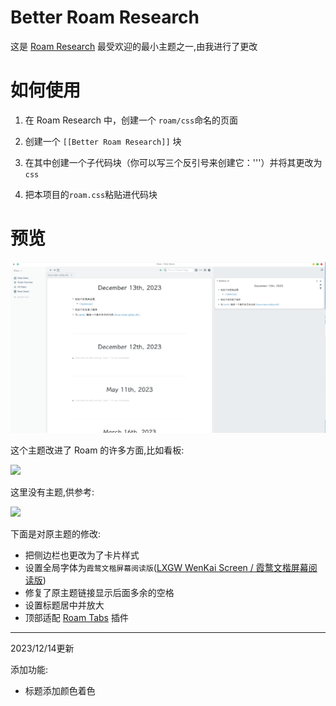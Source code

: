 # Better Roam Research

这是 [Roam Research](https://roamresearch.com) 最受欢迎的最小主题之一,由我进行了更改

# 如何使用

1. 在 Roam Research 中，创建一个 `roam/css`命名的页面

2. 创建一个 `[[Better Roam Research]]` 块

3. 在其中创建一个子代码块（你可以写三个反引号来创建它：'''）并将其更改为 `css`

4. 把本项目的`roam.css`粘贴进代码块

# 预览

![](./assets/预览图.png)

这个主题改进了 Roam 的许多方面,比如看板:

![](./assets/kanban.png)

这里没有主题,供参考:

![](./assets/kanban-original.png)

下面是对原主题的修改:

* 把侧边栏也更改为了卡片样式
* 设置全局字体为`霞鹜文楷屏幕阅读版`([LXGW WenKai Screen / 霞鹜文楷屏幕阅读版](https://github.com/lxgw/LxgwWenKai-Screen))
* 修复了原主题链接显示后面多余的空格
* 设置标题居中并放大
* 顶部适配 [Roam Tabs](https://github.com/dive2Pro/roam-tabs) 插件

---

2023/12/14更新

添加功能:

* 标题添加颜色着色
